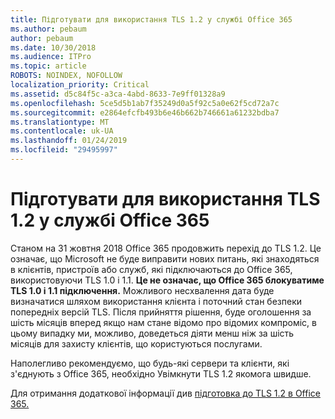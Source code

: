 ```yaml
---
title: Підготувати для використання TLS 1.2 у службі Office 365
ms.author: pebaum
author: pebaum
ms.date: 10/30/2018
ms.audience: ITPro
ms.topic: article
ROBOTS: NOINDEX, NOFOLLOW
localization_priority: Critical
ms.assetid: d5c84f5c-a3ca-4abd-8633-7e9ff01328a9
ms.openlocfilehash: 5ce5d5b1ab7f35249d0a5f92c5a0e62f5cd72a7c
ms.sourcegitcommit: e2864efcfb493b6e46b662b746661a61232bdba7
ms.translationtype: MT
ms.contentlocale: uk-UA
ms.lasthandoff: 01/24/2019
ms.locfileid: "29495997"
---
```

# <a name="prepare-for-use-of-tls-12-in-office-365"></a>Підготувати для використання TLS 1.2 у службі Office 365

Станом на 31 жовтня 2018 Office 365 продовжить перехід до TLS 1.2. Це означає, що Microsoft не буде виправити нових питань, які знаходяться в клієнтів, пристроїв або служб, які підключаються до Office 365, використовуючи TLS 1.0 і 1.1. **Це не означає, що Office 365 блокуватиме TLS 1.0 і 1.1 підключення.** Можливого несхвалення дата буде визначатися шляхом використання клієнта і поточний стан безпеки попередніх версій TLS. Після прийняття рішення, буде оголошення за шість місяців вперед якщо нам стане відомо про відомих компроміс, в цьому випадку ми, можливо, доведеться діяти менш ніж за шість місяців для захисту клієнтів, що користуються послугами. 
  
Наполегливо рекомендуємо, що будь-які сервери та клієнти, які з'єднують з Office 365, необхідно Увімкнути TLS 1.2 якомога швидше.
  
Для отримання додаткової інформації див [підготовка до TLS 1.2 в Office 365.](https://support.microsoft.com/help/4057306/preparing-for-tls-1-2-in-office-365)
  


